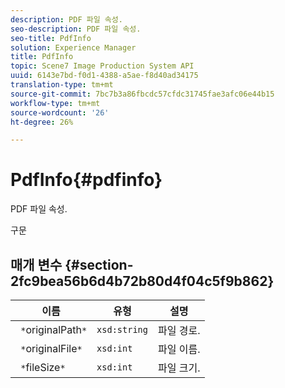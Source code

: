 ```yaml
---
description: PDF 파일 속성.
seo-description: PDF 파일 속성.
seo-title: PdfInfo
solution: Experience Manager
title: PdfInfo
topic: Scene7 Image Production System API
uuid: 6143e7bd-f0d1-4388-a5ae-f8d40ad34175
translation-type: tm+mt
source-git-commit: 7bc7b3a86fbcdc57cfdc31745fae3afc06e44b15
workflow-type: tm+mt
source-wordcount: '26'
ht-degree: 26%

---
```



# PdfInfo{#pdfinfo}

PDF 파일 속성.

구문

## 매개 변수 {#section-2fc9bea56b6d4b72b80d4f04c5f9b862}

| 이름 | 유형 | 설명 |
|---|---|---|
| ` *`originalPath`*` | `xsd:string` | 파일 경로. |
| ` *`originalFile`*` | `xsd:int` | 파일 이름. |
| ` *`fileSize`*` | `xsd:int` | 파일 크기. |

